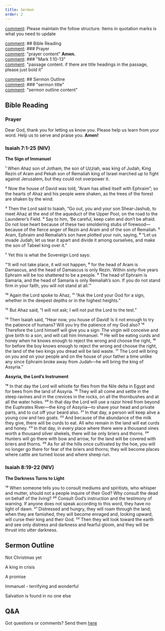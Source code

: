 ```yaml
---
title: Sermon 
order: 2
---
```


[comment]: Please maintain the follow structure. Items in quotation marks is what you need to update

[comment]: ## Bible Reading  
[comment]: ### Prayer  
[comment]: "prayer content"  **Amen.**  
[comment]:  ### "Mark 1:10-13"  
[comment]: "passage content. if there are title headings in the passage, please just bold it"  

[comment]: ## Sermon Outline  
[comment]: ### "sermon title"  
[comment]: "sermon outline content"  

[comment]: ------------------------------------------------------------------------------------
## Bible Reading
### Prayer
Dear God, thank you for letting us know you. Please help us learn from your word. Help us to serve and praise you. **Amen!**

### Isaiah 7:1-25 (NIV)

**The Sign of Immanuel**

¹ When Ahaz son of Jotham, the son of Uzziah, was king of Judah, King Rezin of Aram and Pekah son of Remaliah king of Israel marched up to fight against Jerusalem, but they could not overpower it.

² Now the house of David was told, “Aram has allied itself with Ephraim”; so the hearts of Ahaz and his people were shaken, as the trees of the forest are shaken by the wind.

³ Then the Lord said to Isaiah, “Go out, you and your son Shear-Jashub, to meet Ahaz at the end of the aqueduct of the Upper Pool, on the road to the Launderer’s Field. ⁴ Say to him, ‘Be careful, keep calm and don’t be afraid. Do not lose heart because of these two smoldering stubs of firewood—because of the fierce anger of Rezin and Aram and of the son of Remaliah. ⁵ Aram, Ephraim and Remaliah’s son have plotted your ruin, saying, ⁶ “Let us invade Judah; let us tear it apart and divide it among ourselves, and make the son of Tabeel king over it.” 

⁷ Yet this is what the Sovereign Lord says:

“‘It will not take place,
it will not happen,
⁸ 
for the head of Aram is Damascus,
and the head of Damascus is only Rezin.
Within sixty-five years
Ephraim will be too shattered to be a people.
⁹ 
The head of Ephraim is Samaria,
and the head of Samaria is only Remaliah’s son.
If you do not stand firm in your faith,
you will not stand at all.’”

¹⁰ Again the Lord spoke to Ahaz, ¹¹ “Ask the Lord your God for a sign, whether in the deepest depths or in the highest heights.”

¹² But Ahaz said, “I will not ask; I will not put the Lord to the test.”

¹³ Then Isaiah said, “Hear now, you house of David! Is it not enough to try the patience of humans? Will you try the patience of my God also? ¹⁴ Therefore the Lord himself will give you a sign: The virgin will conceive and give birth to a son, and will call him Immanuel. ¹⁵ He will be eating curds and honey when he knows enough to reject the wrong and choose the right, ¹⁶ for before the boy knows enough to reject the wrong and choose the right, the land of the two kings you dread will be laid waste. ¹⁷ The Lord will bring on you and on your people and on the house of your father a time unlike any since Ephraim broke away from Judah—he will bring the king of Assyria.”

**Assyria, the Lord’s Instrument**

¹⁸ In that day the Lord will whistle for flies from the Nile delta in Egypt and for bees from the land of Assyria. ¹⁹ They will all come and settle in the steep ravines and in the crevices in the rocks, on all the thornbushes and at all the water holes. ²⁰ In that day the Lord will use a razor hired from beyond the Euphrates River—the king of Assyria—to shave your head and private parts, and to cut off your beard also. ²¹ In that day, a person will keep alive a young cow and two goats. ²² And because of the abundance of the milk they give, there will be curds to eat. All who remain in the land will eat curds and honey. ²³ In that day, in every place where there were a thousand vines worth a thousand silver shekels, there will be only briers and thorns. ²⁴ Hunters will go there with bow and arrow, for the land will be covered with briers and thorns. ²⁵ As for all the hills once cultivated by the hoe, you will no longer go there for fear of the briers and thorns; they will become places where cattle are turned loose and where sheep run.

### Isaiah 8:19-22 (NIV)

**The Darkness Turns to Light**

¹⁹ When someone tells you to consult mediums and spiritists, who whisper and mutter, should not a people inquire of their God? Why consult the dead on behalf of the living? ²⁰ Consult God’s instruction and the testimony of warning. If anyone does not speak according to this word, they have no light of dawn. ²¹ Distressed and hungry, they will roam through the land; when they are famished, they will become enraged and, looking upward, will curse their king and their God. ²² Then they will look toward the earth and see only distress and darkness and fearful gloom, and they will be thrust into utter darkness.

## Sermon Outline

Not Christmas yet 

A king in crisis 

A promise 

Immanuel - terrifying and wonderful 

Salvation is found in no one else  


  
  
  

## Q&A
Got questions or comments? Send them [here](https://tinyurl.com/SGHACQuestionsAnswers)
